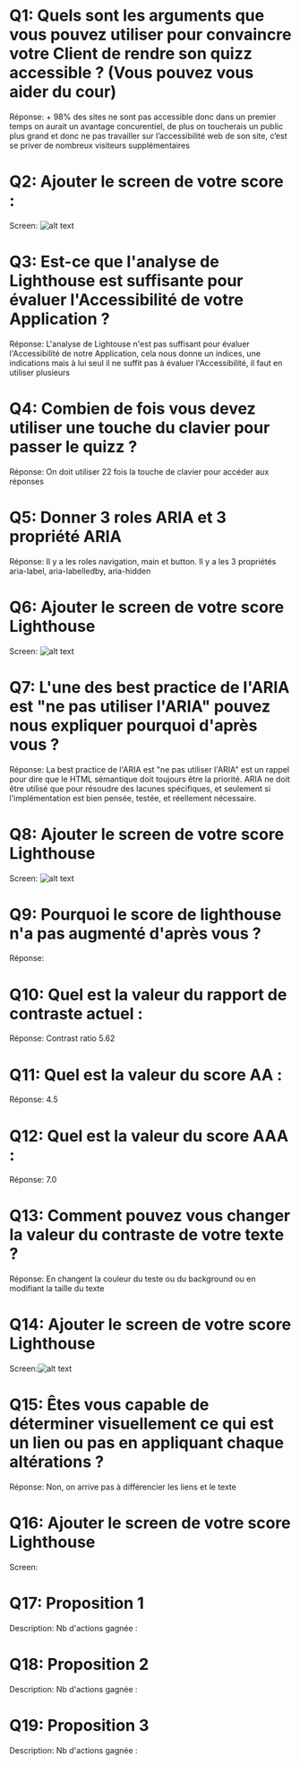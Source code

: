 # Q1: Quels sont les arguments que vous pouvez utiliser pour convaincre votre Client de rendre son quizz accessible ? (Vous pouvez vous aider du cour)
Réponse: + 98% des sites ne sont pas accessible donc dans un premier temps on aurait un avantage concurentiel, de plus on toucherais un public plus grand et donc ne pas travailler sur l’accessibilité web de son site, c’est se priver de nombreux visiteurs supplémentaires

# Q2: Ajouter le screen de votre score :
Screen: ![alt text](image.png)

# Q3: Est-ce que l'analyse de Lighthouse est suffisante pour évaluer l'Accessibilité de votre Application ?
Réponse: L'analyse de Lightouse n'est pas suffisant pour évaluer l'Accessibilité de notre Application, cela nous donne un indices, une indications mais à lui seul il ne suffit pas à évaluer l'Accessibilité, il faut en utiliser plusieurs

# Q4: Combien de fois vous devez utiliser une touche du clavier pour passer le quizz ?
Réponse: On doit utiliser 22 fois la touche de clavier pour accéder aux réponses

# Q5: Donner 3 roles ARIA et 3 propriété ARIA
Réponse: Il y a les roles navigation, main et button. Il y a les 3 propriétés aria-label, aria-labelledby, aria-hidden

# Q6: Ajouter le screen de votre score Lighthouse
Screen: ![alt text](image-1.png)

# Q7: L'une des best practice de l'ARIA est "ne pas utiliser l'ARIA" pouvez nous expliquer pourquoi d'après vous ?
Réponse: La best practice de l'ARIA est "ne pas utiliser l'ARIA" est un rappel pour dire que le HTML sémantique doit toujours être la priorité. ARIA ne doit être utilisé que pour résoudre des lacunes spécifiques, et seulement si l'implémentation est bien pensée, testée, et réellement nécessaire.

# Q8: Ajouter le screen de votre score Lighthouse
Screen: ![alt text](image-2.png)

# Q9: Pourquoi le score de lighthouse n'a pas augmenté d'après vous ?
Réponse:

# Q10: Quel est la valeur du rapport de contraste actuel :
Réponse: Contrast ratio 5.62

# Q11: Quel est la valeur du score AA :
Réponse: 4.5

# Q12: Quel est la valeur du score AAA :
Réponse: 7.0

# Q13: Comment pouvez vous changer la valeur du contraste de votre texte ?
Réponse: En changent la couleur du teste ou du background ou  en modifiant la taille du texte

# Q14: Ajouter le screen de votre score Lighthouse
Screen:![alt text](image-3.png)

# Q15: Êtes vous capable de déterminer visuellement ce qui est un lien ou pas en appliquant chaque altérations ?
Réponse: Non, on arrive pas à différencier les liens et le texte

# Q16: Ajouter le screen de votre score Lighthouse
Screen:

# Q17:  Proposition 1
Description:
Nb d'actions gagnée : 

# Q18:  Proposition 2
Description:
Nb d'actions gagnée : 

# Q19:  Proposition 3
Description:
Nb d'actions gagnée : 
